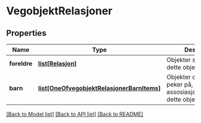 # VegobjektRelasjoner

## Properties
Name | Type | Description | Notes
------------ | ------------- | ------------- | -------------
**foreldre** | [**list[Relasjon]**](Relasjon.md) | Objekter som peker på dette objektet | [optional] 
**barn** | [**list[OneOfvegobjektRelasjonerBarnItems]**](Object.md) | Objekter dette objektet peker på, assosiasjonsegenskaper dette objektet har. | [optional] 

[[Back to Model list]](../README.md#documentation-for-models) [[Back to API list]](../README.md#documentation-for-api-endpoints) [[Back to README]](../README.md)

